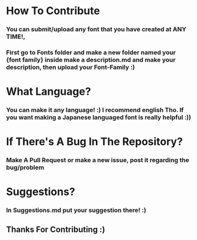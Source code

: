 # How To Contribute
### You can submit/upload any font that you have created at ANY TIME!, 
### First go to Fonts folder and make a new folder named your {font family} inside make a description.md and make your description, then upload your Font-Family :)
# What Language?
### You can make it any language! :) I recommend english Tho. If you want making a Japanese languaged font is really helpful :))
# If There's A Bug In The Repository?
### Make A Pull Request or make a new issue, post it regarding the bug/problem
# Suggestions?
### In Suggestions.md put your suggestion there! :)
## Thanks For Contributing :)
